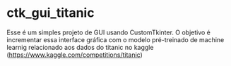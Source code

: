 # ctk_gui_titanic
Esse é um simples projeto de GUI usando CustomTkinter. O objetivo é incrementar essa interface gráfica com o modelo pré-treinado de machine learnig relacionado aos dados do titanic no kaggle (https://www.kaggle.com/competitions/titanic)
